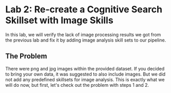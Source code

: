 # Lab 2: Re-create a Cognitive Search Skillset with **Image** Skills

In this lab, we will verify the lack of image processing results we got from the previous lab and fix it by adding image analysis skill sets to our pipeline. 

## The Problem
There were png and jpg images within the provided dataset. If you decided to bring your own data, it was suggested to also include images. But we did not add any predefined skillsets for image analysis. This is exactly what we will do now, but first, let's check out the problem with steps 1 and 2.
